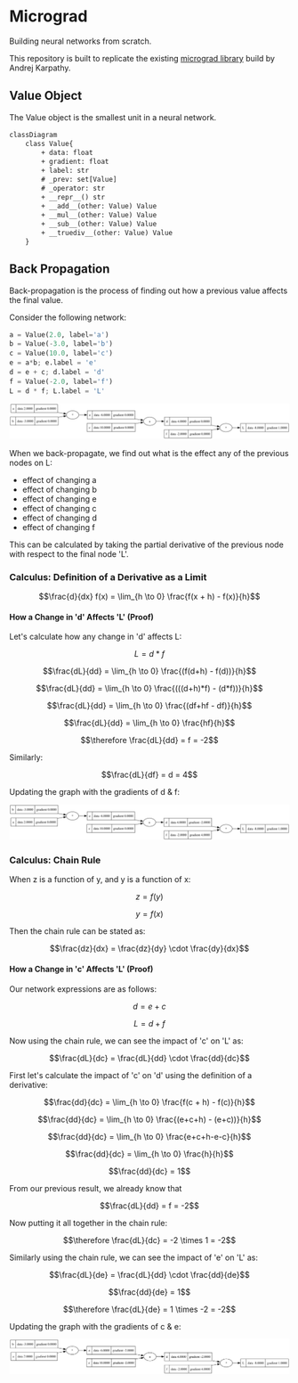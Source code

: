 # Micrograd
Building neural networks from scratch.

This repository is built to replicate the existing [micrograd library](https://github.com/karpathy/micrograd) build by Andrej Karpathy.

## Value Object
The Value object is the smallest unit in a neural network. 

```mermaid
classDiagram
    class Value{
        + data: float
        + gradient: float
        + label: str
        # _prev: set[Value]
        # _operator: str
        + __repr__() str
        + __add__(other: Value) Value
        + __mul__(other: Value) Value
        + __sub__(other: Value) Value
        + __truediv__(other: Value) Value
    }
```

## Back Propagation

Back-propagation is the process of finding out how a previous value affects the final value.

Consider the following network:
```python
a = Value(2.0, label='a')
b = Value(-3.0, label='b')
c = Value(10.0, label='c')
e = a*b; e.label = 'e'
d = e + c; d.label = 'd'
f = Value(-2.0, label='f')
L = d * f; L.label = 'L'
```
![Graph representations](/images/graphical_representation_operations.svg)

When we back-propagate, we find out what is the effect any of the previous nodes on L:
- effect of changing a
- effect of changing b
- effect of changing e 
- effect of changing c 
- effect of changing d 
- effect of changing f

This can be calculated by taking the partial derivative of the previous node with respect to the final node 'L'.

### Calculus: Definition of a Derivative as a Limit

```math
\frac{d}{dx} f(x) = \lim_{h \to 0} \frac{f(x + h) - f(x)}{h}
```

#### How a Change in 'd' Affects 'L' (Proof)
Let's calculate how any change in 'd' affects L:
```math
L = d * f
```
```math
\frac{dL}{dd} = \lim_{h \to 0} \frac{(f(d+h) - f(d))}{h}
```
```math
\frac{dL}{dd} = \lim_{h \to 0} \frac{(((d+h)*f) - (d*f))}{h}
```
```math
\frac{dL}{dd} = \lim_{h \to 0} \frac{(df+hf - df)}{h}
```
```math
\frac{dL}{dd} = \lim_{h \to 0} \frac{hf}{h}
```
```math
\therefore \frac{dL}{dd} = f = -2
```

Similarly:
```math
\frac{dL}{df} = d = 4
```

Updating the graph with the gradients of d & f:

![Network graph with values of gradient updated.](./images/nn_gradient_d_f.svg)

### Calculus: Chain Rule
When z is a function of y, and y is a function of x:
```math
z = f(y)
```
```math
y = f(x)
```
Then the chain rule can be stated as:
```math
\frac{dz}{dx} = \frac{dz}{dy} \cdot \frac{dy}{dx}
```

#### How a Change in 'c' Affects 'L' (Proof)
Our network expressions are as follows:
```math
d = e + c
```
```math
L = d +f
```
Now using the chain rule, we can see the impact of 'c' on 'L' as:
```math
\frac{dL}{dc} = \frac{dL}{dd} \cdot \frac{dd}{dc}
```
First let's calculate the impact of 'c' on 'd' using the definition of a derivative:
```math
\frac{dd}{dc} = \lim_{h \to 0} \frac{f(c + h) - f(c)}{h}
```
```math
\frac{dd}{dc} = \lim_{h \to 0} \frac{(e+c+h) - (e+c))}{h}
```
```math
\frac{dd}{dc} = \lim_{h \to 0} \frac{e+c+h-e-c}{h}
```
```math
\frac{dd}{dc} = \lim_{h \to 0} \frac{h}{h}
```
```math
\frac{dd}{dc} = 1
```
From our previous result, we already know that 
```math
\frac{dL}{dd} = f = -2
```
Now putting it all together in the chain rule:
```math
\therefore \frac{dL}{dc} = -2 \times 1 = -2
```

Similarly using the chain rule, we can see the impact of 'e' on 'L' as:
```math
\frac{dL}{de} = \frac{dL}{dd} \cdot \frac{dd}{de}
```
```math
\frac{dd}{de} = 1
```
```math
\therefore \frac{dL}{de} = 1 \times -2 = -2
```

Updating the graph with the gradients of c & e:

![Network graph with values of gradient updated.](./images/nn_gradient_c_e.svg)